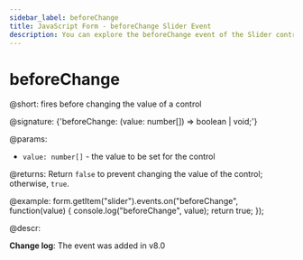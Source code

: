 ```yaml
---
sidebar_label: beforeChange
title: JavaScript Form - beforeChange Slider Event 
description: You can explore the beforeChange event of the Slider control of Form in the documentation of the DHTMLX JavaScript UI library. Browse developer guides and API reference, try out code examples and live demos, and download a free 30-day evaluation version of DHTMLX Suite.
---
```


# beforeChange

@short: fires before changing the value of a control

@signature: {'beforeChange: (value: number[]) => boolean | void;'}

@params:
- `value: number[]` - the value to be set for the control

@returns:
Return `false` to prevent changing the value of the control; otherwise, `true`.

@example:
form.getItem("slider").events.on("beforeChange", function(value) {
    console.log("beforeChange", value);
    return true;
});

@descr:

**Change log**: The event was added in v8.0
